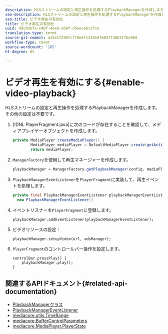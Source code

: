 ```yaml
---
description: HLSストリームの設定と再生操作を処理するPlaybackManagerを作成します。 その他の設定は不要です。
seo-description: HLSストリームの設定と再生操作を処理するPlaybackManagerを作成します。 その他の設定は不要です。
seo-title: ビデオ再生の有効化
title: ビデオ再生の有効化
uuid: ddc0defa-c40f-4ee6-a69f-d5eeca6c2fce
translation-type: tm+mt
source-git-commit: a33e1f290fcf78e6f131910f6037f4803f7be98d
workflow-type: tm+mt
source-wordcount: '185'
ht-degree: 0%

---
```



# ビデオ再生を有効にする{#enable-video-playback}

HLSストリームの設定と再生操作を処理するPlaybackManagerを作成します。 その他の設定は不要です。

1. [!DNL PlayerFragment.java]に次のコードが存在することを確認して、メディアプレイヤーオブジェクトを作成します。

   ```java
   private MediaPlayer createMediaPlayer() { 
           MediaPlayer mediaPlayer = DefaultMediaPlayer.create(getActivity().getApplicationContext()); 
           return mediaPlayer;
   ```

   <!-- I've duplicated this information. It also exists in the PlayerFragment section, just before the Feature manager section. I figured that I should have it here as well, in case they jump directly to this section.-->

1. `ManagerFactory`を使用して再生マネージャーを作成します。

   ```java
   playbackManager = ManagerFactory.getPlaybackManager(config, mediaPlayer);
   ```

1. `PlaybackManagerEventListener`を`PlayerFragment`に実装して、再生イベントを処理します。

   ```java
   private final PlaybackManagerEventListener playbackManagerEventListener =  
     new PlaybackManagerEventListener() 
   ```

1. イベントリスナーを`PlayerFragment`に登録します。

   ```
   playbackManager.addEventListener(playbackManagerEventListener);
   ```

1. ビデオリソースの設定：

   ```
   playbackManager.setupVideo(url, adsManager); 
   ```

1. `PlayerFragment`のコントロールバー操作を設定します。

   ```
   controlBar.pressPlay() { 
       playbackManager.play();  
   }
   ```

## 関連するAPIドキュメント{#related-api-documentation}

* [PlaybackManagerクラス](https://help.adobe.com/en_US/primetime/api/reference_implementation/android/javadoc/com/adobe/primetime/reference/manager/PlaybackManager.html)
* [PlaybackManagerEventListener](https://help.adobe.com/en_US/primetime/api/reference_implementation/android/javadoc/com/adobe/primetime/reference/manager/PlaybackManager.PlaybackManagerEventListener.html)
* [mediacore.utils.TimeRange](https://help.adobe.com/en_US/primetime/api/psdk/javadoc/com/adobe/mediacore/utils/TimeRange.html)
* [mediacore.BufferControlParameters](https://help.adobe.com/en_US/primetime/api/psdk/javadoc/com/adobe/mediacore/BufferControlParameters.html)
* [mediacore.MediaPlayer.PlayerState](https://help.adobe.com/en_US/primetime/api/psdk/javadoc/com/adobe/mediacore/MediaPlayer.PlayerState.html)
